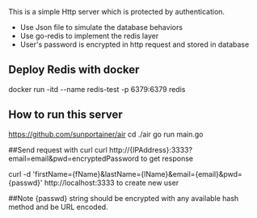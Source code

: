 

This is a simple Http server which is protected by authentication.
- Use Json file to simulate the database behaviors
- Use go-redis to implement the redis layer
- User's password is encrypted in http request and stored in database 


## Deploy Redis with docker
docker run -itd --name redis-test -p 6379:6379 redis

## How to run this server
https://github.com/sunportainer/air
cd ./air
go run main.go

##Send request with curl
curl http://{IPAddress}:3333?email=email&pwd=encryptedPassword to get response

curl -d 'firstName={fName}&lastName={lName}&email={email}&pwd={passwd}' http://localhost:3333 to create new user

##Note
{passwd} string should be encrypted with any available hash method and be URL encoded.
